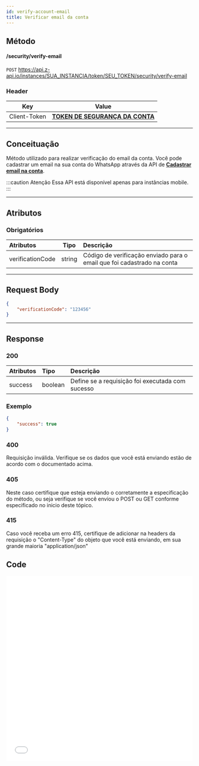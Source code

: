 ```yaml
---
id: verify-account-email
title: Verificar email da conta
---
```


## Método

#### /security/verify-email

`POST` https://api.z-api.io/instances/SUA_INSTANCIA/token/SEU_TOKEN/security/verify-email

### Header

|      Key       |            Value            |
| :------------: |     :-----------------:     |
|  Client-Token  | **[TOKEN DE SEGURANÇA DA CONTA](../security/client-token)** |
---

## Conceituação

Método utilizado para realizar verificação do email da conta. Você pode cadastrar um email na sua conta do WhatsApp através da API de **[Cadastrar email na conta](./set-account-email.md)**.

:::caution Atenção
Essa API está disponível apenas para instâncias mobile.
:::

---

## Atributos

### Obrigatórios

| Atributos         | Tipo | Descrição |
| :---------------- | :--: | :-- |
| verificationCode  | string | Código de verificação enviado para o email que foi cadastrado na conta |

---

## Request Body

```json
{
    "verificationCode": "123456"
}
```

---

## Response

### 200

| Atributos   | Tipo     | Descrição |
| :--------   | :------  | :-------- |
| success     | boolean  | Define se a requisição foi executada com sucesso |


### Exemplo

```json
{
    "success": true
}
```

### 400

Requisição inválida. Verifique se os dados que você está enviando estão de acordo com o documentado acima.

### 405

Neste caso certifique que esteja enviando o corretamente a especificação do método, ou seja verifique se você enviou o POST ou GET conforme especificado no inicio deste tópico.

### 415

Caso você receba um erro 415, certifique de adicionar na headers da requisição o "Content-Type" do objeto que você está enviando, em sua grande maioria "application/json"


## Code

<iframe src="//api.apiembed.com/?source=https://raw.githubusercontent.com/Z-API/z-api-docs/main/json-examples/verify-account-email.json&targets=all" frameborder="0" scrolling="no" width="100%" height="500px" seamless></iframe>
